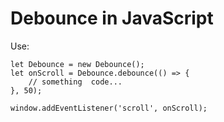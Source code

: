 # Debounce in JavaScript

Use:

```
let Debounce = new Debounce();
let onScroll = Debounce.debounce(() => {
	// something  code...
}, 50);

window.addEventListener('scroll', onScroll);
```
